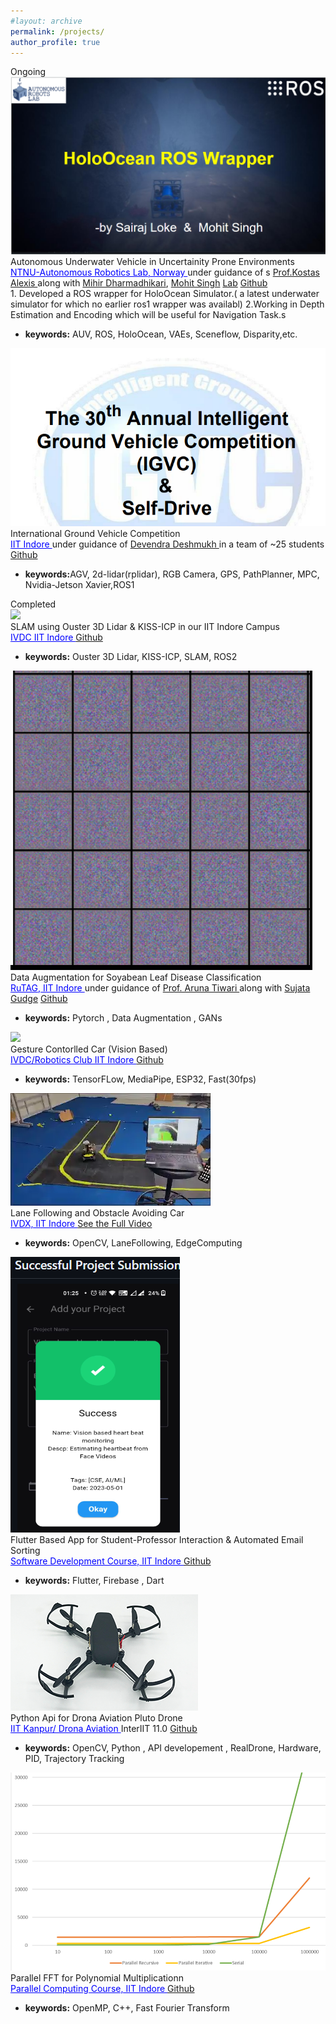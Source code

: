 ```yaml
---
#layout: archive
permalink: /projects/
author_profile: true
---
```


<span class="title">
	Ongoing
<span>

<!--  NTNU -->
<div class="research-block highlight">
	<div class="left">
		<span class="research-img">
			<img src="/images/cproj-rosholoocean.png">
		</span>
	</div>
	<div class="right">
		<div class="title">Autonomous Underwater Vehicle in Uncertainity Prone Environments</div>
		<div class="sub-title">
			<!-- <b style="color:#a115a0">Bipasha Sen</b>*, Gaurav Singh*, Aditya Agarwal*, Rohith Agaram, Madhava Krishna, Srinath Sridhar, <i><b>preprint</b></i><a target="_blank" class="tab_paper" href="https://arxiv.org/abs/2306.06093">paper</a> -->
			<a href="https://www.autonomousrobotslab.com/"  style="font-family: inherit;color: blue;" >NTNU-Autonomous Robotics Lab, Norway </a> under guidance of s
			<a href="http://www.kostasalexis.com/">Prof.Kostas Alexis </a> along with 
			<a href="https://www.ntnu.edu/employees/mihir.dharmadhikari">Mihir Dharmadhikari</a>,
			<a href="https://www.ntnu.edu/employees/mohit.singh"> Mohit Singh</a>
			<a class="tab_paper" href="https://www.autonomousrobotslab.com/">Lab</a>
			<a class="tab_paper" href="">Github</a>
		</div>
		<span class="research-text">1. Developed a ROS wrapper for HoloOcean Simulator.( a latest underwater simulator for which no earlier ros1 wrapper was availabl)
		2.Working in Depth Estimation and Encoding which will be useful for Navigation Task.s
		<ul>
		  <li> <b>keywords:</b> AUV, ROS, HoloOcean, VAEs, Sceneflow, Disparity,etc. </li>
		</ul>
		</span>
	</div>
</div>
<!-- >This projects inovlves ,initially transferring the Autonomy Stack (from Aerial Vehicles to current Remotely Operated Underwater Vehicles) Work on transfering our aerial autonomy stack onto an underwater ROV to operate on the basis of fusing multi-camera and IMU data for localization, depth mapping, control. -->

<!-- IGVC -->
<div class="research-block highlight">
	<div class="left">
		<span class="research-img">
			<img src="/images/igvc.png">
		</span>
	</div>
	<div class="right">
		<div class="title">International Ground Vehicle Competition</div>
		<div class="sub-title">
			<!-- <b style="color:#a115a0">Bipasha Sen</b>*, Gaurav Singh*, Aditya Agarwal*, Rohith Agaram, Madhava Krishna, Srinath Sridhar, <i><b>preprint</b></i><a target="_blank" class="tab_paper" href="https://arxiv.org/abs/2306.06093">paper</a> -->
			<a href="https://www.autonomousrobotslab.com/"  style="font-family: inherit ; color: blue;" >IIT Indore </a> under guidance of 
			<a href="http://www.kostasalexis.com/">Devendra Deshmukh </a> in a team of ~25 students
			<a class="tab_paper" href="">Github</a>
		</div>
		<span class="research-text">
		<ul>
		  <li> <b>keywords:</b>AGV, 2d-lidar(rplidar), RGB Camera, GPS, PathPlanner, MPC, Nvidia-Jetson Xavier,ROS1 </li>
		</ul>
		</span>
	</div>
</div>


<!-- RuTAG -->
<span class="title">
	Completed
<span>

<!-- Gesture Controlled Car -->
<div class="research-block ">
	<div class="left">
		<span class="research-img">
			<img src="/images/resu_kiss_icp_IITIndore_titanium_silicon_pod.gif">
		</span>
	</div>
	<div class="right">
		<div class="title">SLAM using Ouster 3D Lidar & KISS-ICP in our IIT Indore Campus</div>
		<div class="sub-title">
			<a href=""  style="font-family: inherit;color: blue;" >IVDC IIT Indore </a> 
			<a class="tab_paper" href="https://github.com/IVDC-Club-IIT-Indore/SLAM">Github</a>
		</div>
		<span class="research-text">
		<ul>
		  <li> <b>keywords:</b> Ouster 3D Lidar, KISS-ICP, SLAM, ROS2 </li>
		</ul>
		</span>
	</div>
</div>

<div class="research-block mylightgreen">
	<div class="left">
		<span class="research-img">
			<img src="/images/soyleaf_gan1.gif">
		</span>
	</div>
	<div class="right">
		<div class="title">Data Augmentation for Soyabean Leaf Disease Classification</div>
		<div class="sub-title">
			<!-- <b style="color:#a115a0">Bipasha Sen</b>*, Gaurav Singh*, Aditya Agarwal*, Rohith Agaram, Madhava Krishna, Srinath Sridhar, <i><b>preprint</b></i><a target="_blank" class="tab_paper" href="https://arxiv.org/abs/2306.06093">paper</a> -->
			<a href=""  style="font-family: inherit;color: blue;" >RuTAG, IIT Indore </a> under guidance of 
			<a href="https://www.iiti.ac.in/people/~artiwari/">Prof. Aruna Tiwari </a> along with 
			<a href="">Sujata Gudge</a>
			<a class="tab_paper" href="">Github</a>
		</div>
		<span class="research-text">
		<ul>
		  <li> <b>keywords:</b> Pytorch , Data Augmentation , GANs  </li>
		</ul>
		</span>
	</div>
</div>

<!-- Gesture Controlled Car -->
<div class="research-block mylightgreen">
	<div class="left">
		<span class="research-img">
			<img src="/images/resu_gest_cotrolled.gif">
		</span>
	</div>
	<div class="right">
		<div class="title">Gesture Contorlled Car (Vision Based) </div>
		<div class="sub-title">
			<!-- <b style="color:#a115a0">Bipasha Sen</b>*, Gaurav Singh*, Aditya Agarwal*, Rohith Agaram, Madhava Krishna, Srinath Sridhar, <i><b>preprint</b></i><a target="_blank" class="tab_paper" href="https://arxiv.org/abs/2306.06093">paper</a> -->
			<a href=""  style="font-family: inherit;color: blue;" >IVDC/Robotics Club IIT Indore </a> 
			<a class="tab_paper" href="https://github.com/SairajLoke/GestureGo-GestureControlledCar">Github</a>
		</div>
		<span class="research-text">
		<ul>
		  <li> <b>keywords:</b> TensorFLow, MediaPipe, ESP32, Fast(30fps) </li>
		</ul>
		</span>
	</div>
</div>

<!-- Lane Following car -->
<div class="research-block mylightgreen">
	<div class="left">
		<span class="research-img">
			<img src="/images/cproj-lfc.webp">
		</span>
	</div>
	<div class="right">
		<div class="title">Lane Following and Obstacle Avoiding Car</div>
		<div class="sub-title">
			<!-- <b style="color:#a115a0">Bipasha Sen</b>*, Gaurav Singh*, Aditya Agarwal*, Rohith Agaram, Madhava Krishna, Srinath Sridhar, <i><b>preprint</b></i><a target="_blank" class="tab_paper" href="https://arxiv.org/abs/2306.06093">paper</a> -->
			<a href=""  style="font-family: inherit;color: blue;" >IVDX, IIT Indore </a>
			<a class="tab_paper" href="https://www.youtube.com/watch?v=1DSEF7tn150&t=3s">See the Full Video</a>
		</div>
		<span class="research-text">
		<ul>
		  <li> <b>keywords:</b> OpenCV, LaneFollowing, EdgeComputing </li>
		</ul>
		</span>
	</div>
</div>

<!-- IITI Hub -->
<div class="research-block mylightgreen">
	<div class="left">
		<span class="research-img">
			<img src="/images/cproj-iitihub.png">
		</span>
	</div>
	<div class="right">
		<div class="title">Flutter Based App for Student-Professor Interaction & Automated Email Sorting</div>
		<div class="sub-title">
			<!-- <b style="color:#a115a0">Bipasha Sen</b>*, Gaurav Singh*, Aditya Agarwal*, Rohith Agaram, Madhava Krishna, Srinath Sridhar, <i><b>preprint</b></i><a target="_blank" class="tab_paper" href="https://arxiv.org/abs/2306.06093">paper</a> -->
			<a href=""  style="font-family: inherit;color: blue;" >Software Development Course, IIT Indore </a>
			<a class="tab_paper" href="https://github.com/ASM-developers/iitihub">Github</a>
		</div>
		<span class="research-text">
		<ul>
		  <li> <b>keywords:</b> Flutter, Firebase , Dart </li>
		</ul>
		</span>
	</div>
</div>


<!-- Drona -->
<div class="research-block mylightgreen">
	<div class="left">
		<span class="research-img">
			<img src="/images/cproj-pluto.png">
		</span>
	</div>
	<div class="right">
		<div class="title">Python Api for Drona Aviation Pluto Drone</div>
		<div class="sub-title">
			<!-- <b style="color:#a115a0">Bipasha Sen</b>*, Gaurav Singh*, Aditya Agarwal*, Rohith Agaram, Madhava Krishna, Srinath Sridhar, <i><b>preprint</b></i><a target="_blank" class="tab_paper" href="https://arxiv.org/abs/2306.06093">paper</a> -->
			<a href=""  style="font-family: inherit;color: blue;" >IIT Kanpur/ Drona Aviation </a> InterIIT 11.0
			<a class="tab_paper" href="https://github.com/IVDC-Club-IIT-Indore/DroneSwarm-InterIIT-2023">Github</a>
		</div>
		<span class="research-text">
		<ul>
		  <li> <b>keywords:</b> OpenCV, Python , API developement , RealDrone, Hardware, PID, Trajectory Tracking</li>
		</ul>
		</span>
	</div>
</div>


<!-- Polynomial FFT Hub -->
<div class="research-block mylightgreen">
	<div class="left">
		<span class="research-img">
			<img src="/images/cproj-parafft.png">
		</span>
	</div>
	<div class="right">
		<div class="title">Parallel FFT for Polynomial Multiplicationn</div>
		<div class="sub-title">
			<!-- <b style="color:#a115a0">Bipasha Sen</b>*, Gaurav Singh*, Aditya Agarwal*, Rohith Agaram, Madhava Krishna, Srinath Sridhar, <i><b>preprint</b></i><a target="_blank" class="tab_paper" href="https://arxiv.org/abs/2306.06093">paper</a> -->
			<a href=""  style="font-family: inherit;color: blue;" >Parallel Computing Course, IIT Indore </a>
			<a class="tab_paper" href="https://github.com/madhaviit/paraFFT">Github</a>
		</div>
		<span class="research-text">
		<ul>
		  <li> <b>keywords:</b> OpenMP, C++, Fast Fourier Transform</li>
		</ul>
		</span>
	</div>
</div>